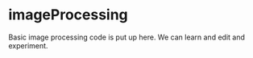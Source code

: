 # imageProcessing
Basic image processing code is put up here. We can learn and edit and experiment.
